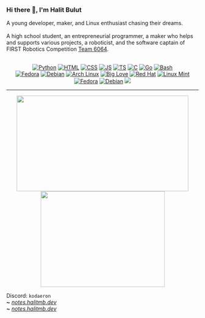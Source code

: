 ### Hi there :wave:, I'm Halit Bulut

A young developer, maker, and Linux enthusiast chasing their dreams.
<br></br>
A high school student, an entrepreneurial programmer, a maker who helps and supports various projects, a roboticist, and the software captain of FIRST Robotics Competition [Team 6064](https://team6064.org.tr/).

<p align="center"><br>
<a href="https://python.org"><img alt="Python" src="https://img.shields.io/badge/Python%20-%2314354C.svg?logo=python&logoColor=white"></img></a>
<a href="https://html.com"><img alt="HTML" src="https://img.shields.io/badge/HTML%20-%23E34F26.svg?logo=html5&logoColor=white"></img></a> 
<a href="https://www.w3.org/Style/CSS"><img alt="CSS" src="https://img.shields.io/badge/CSS%20-%231572B6.svg?logo=css3&logoColor=white"></img></a>
<a href="https://javascript.com"><img alt="JS" src="https://img.shields.io/badge/JavaScript-F7DF1E?style=flat&logo=javascript&logoColor=black"></img></a>
<a href="https://typescriptlang.org"><img alt="TS" src="https://img.shields.io/badge/TypeScript-007ACC?style=flat&logo=typescript&logoColor=white"></img></a>
<a href="https://learn-c.org"><img alt="C" src="https://img.shields.io/badge/C-00599C?style=flat&logo=c&logoColor=white"></img></a>
<a href="https://go.dev"><img alt="Go" src="https://img.shields.io/badge/Go-00ADD8?style=flat&logo=go&logoColor=white"></img></a>
<a href="https://www.gnu.org/software/bash"><img alt="Bash" src="https://img.shields.io/badge/Bash-121011?style=flat&logo=gnu-bash&logoColor=white"></img></a><br>
<a href="https://getfedora.org"><img alt="Fedora" src="https://img.shields.io/badge/Fedora-294172?style=flat&logo=fedora&logoColor=white"></img></a>
<a href="https://debian.org"><img alt="Debian" src="https://img.shields.io/badge/Debian-A80030?style=flat&logo=debian&logoColor=white"></img></a>
<a href="https://archlinux.org"><img alt="Arch Linux" src="https://img.shields.io/badge/Arch_Linux-1793D1?style=flat&logo=arch-linux&logoColor=white"></img></a>
<a href="https://kernel.org"><img alt="Big Love" src="https://img.shields.io/static/v1?label=Big&message=Love&color=red"></img></a>
<a href="https://www.redhat.com"><img alt="Red Hat" src="https://img.shields.io/badge/Red%20Hat-B8001F?style=flat&logo=redhat&logoColor=white"></img></a>
<a href="https://linuxmint.com"><img alt="Linux Mint" src="https://img.shields.io/badge/Linux%20Mint-92B662?style=flat&logo=linuxmint&logoColor=white"></img></a>
<a href="https://getfedora.org"><img alt="Fedora" src="https://img.shields.io/badge/Fedora-294172?style=flat&logo=fedora&logoColor=white"></img></a>
<a href="https://debian.org"><img alt="Debian" src="https://img.shields.io/badge/Debian-d70a53?style=flat&logo=debian&logoColor=white"></img></a>
<a href="#"><img src="https://komarev.com/ghpvc/?username=halitmb"></img></a>
</br></p>

---

<p align="center">
<img height=250 width=450 src="https://github-readme-stats.vercel.app/api?username=halitmb&show_icons=true&theme=dark"></img>
<img height=250 width=325 src="https://github-readme-stats.vercel.app/api/top-langs/?username=halitmb&langs_count=9&layout=compact&theme=dark"></img>
</p>

Discord: `kodaeron`
<br>
**~** _[notes.halitmb.dev](https://halitmb.dev/)_
</br>
**~** _[notes.halitmb.dev](https://notes.halitmb.dev/)_
